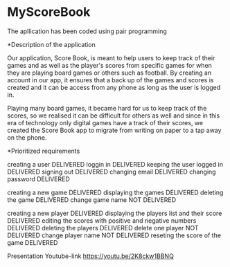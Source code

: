 # MyScoreBook

The apllication has been coded using pair programming

*Description of the application 

Our application, Score Book, is meant to help users to keep track of their
games and as well as the player's scores from specific games for when they 
are playing board games or others such as football. By creating an account 
in our app, it ensures that a back up of the games and scores is created
and it can be access from any phone as long as the user is logged in.

Playing many board games, it became hard for us to keep track of the scores,
so we realised it can be difficult for others as well and since in this era 
of technology only digital games have a track of their scores, we created 
the Score Book app to migrate from writing on paper to a tap away on the phone. 


*Prioritized requirements 

creating a user DELIVERED
loggin in DELIVERED
keeping the user logged in DELIVERED
signing out DELIVERED
changing email DELIVERED
changing password DELIVERED

creating a new game DELIVERED
displaying the games DELIVERED
deleting the game DELIVERED
change game name NOT DELIVERED

creating a new player DELIVERED
displaying the players list and their score DELIVERED
editing the scores with positive and negative numbers DELIVERED
deleting the players DELIVERED
delete one player NOT DELIVERED
change player name NOT DELIVERED
reseting the score of the game DELIVERED



Presentation Youtube-link
https://youtu.be/2K8ckw1BBNQ
